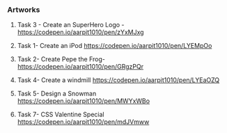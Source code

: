 ### Artworks

1. Task 3 - Create an SuperHero Logo  - https://codepen.io/aarpit1010/pen/zYxMJxg
2. Task 1- Create an iPod
https://codepen.io/aarpit1010/pen/LYEMpOo
3. Task 2- Create Pepe the Frog-
https://codepen.io/aarpit1010/pen/GRgzPQr

4. Task 4- Create a windmill
https://codepen.io/aarpit1010/pen/LYEaOZQ

5. Task 5- Design a Snowman
https://codepen.io/aarpit1010/pen/MWYxWBo

7. Task 7- CSS Valentine Special
https://codepen.io/aarpit1010/pen/mdJVmww
